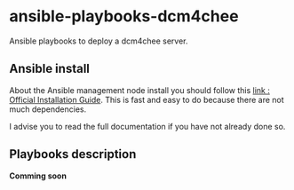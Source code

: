 # ansible-playbooks-dcm4chee

Ansible playbooks to deploy a dcm4chee server.

## Ansible install

About the Ansible management node install you should follow this [link : Official Installation Guide](http://docs.ansible.com/ansible/intro_installation.html). This is fast and easy to do because there are not much dependencies.

I advise you to read the full documentation if you have not already done so.

## Playbooks description

**Comming soon**
